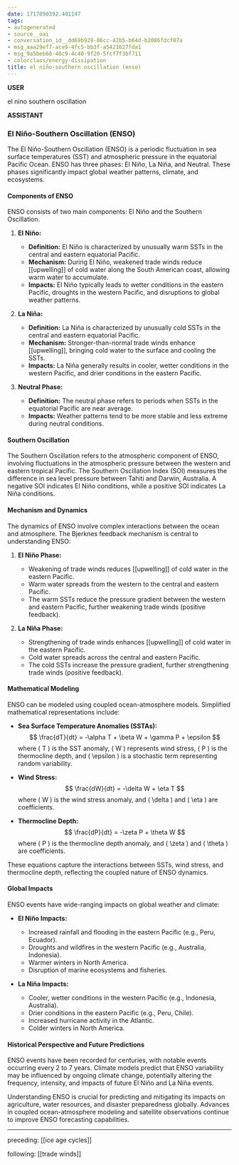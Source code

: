 ```yaml
---
date: 1717090392.401147
tags:
- autogenerated
- source__oai
- conversation_id__dd69b929-86cc-42b5-b64d-b2086fdcf07a
- msg_aaa29ef7-ace9-4fc5-bb3f-a5421627fda1
- msg_9a5beb68-40c9-4c40-9f20-5fcf7f3bf711
- colorclass/energy-dissipation
title: el niño-southern oscillation (enso)
---
```


**USER**

el nino southern oscillation


**ASSISTANT**

### El Niño-Southern Oscillation (ENSO)

The El Niño-Southern Oscillation (ENSO) is a periodic fluctuation in sea surface temperatures (SST) and atmospheric pressure in the equatorial Pacific Ocean. ENSO has three phases: El Niño, La Niña, and Neutral. These phases significantly impact global weather patterns, climate, and ecosystems.

#### Components of ENSO
ENSO consists of two main components: El Niño and the Southern Oscillation.

1. **El Niño:**
   - **Definition:** El Niño is characterized by unusually warm SSTs in the central and eastern equatorial Pacific.
   - **Mechanism:** During El Niño, weakened trade winds reduce [[upwelling]] of cold water along the South American coast, allowing warm water to accumulate.
   - **Impacts:** El Niño typically leads to wetter conditions in the eastern Pacific, droughts in the western Pacific, and disruptions to global weather patterns.

2. **La Niña:**
   - **Definition:** La Niña is characterized by unusually cold SSTs in the central and eastern equatorial Pacific.
   - **Mechanism:** Stronger-than-normal trade winds enhance [[upwelling]], bringing cold water to the surface and cooling the SSTs.
   - **Impacts:** La Niña generally results in cooler, wetter conditions in the western Pacific, and drier conditions in the eastern Pacific.

3. **Neutral Phase:**
   - **Definition:** The neutral phase refers to periods when SSTs in the equatorial Pacific are near average.
   - **Impacts:** Weather patterns tend to be more stable and less extreme during neutral conditions.

#### Southern Oscillation
The Southern Oscillation refers to the atmospheric component of ENSO, involving fluctuations in the atmospheric pressure between the western and eastern tropical Pacific. The Southern Oscillation Index (SOI) measures the difference in sea level pressure between Tahiti and Darwin, Australia. A negative SOI indicates El Niño conditions, while a positive SOI indicates La Niña conditions.

#### Mechanism and Dynamics
The dynamics of ENSO involve complex interactions between the ocean and atmosphere. The Bjerknes feedback mechanism is central to understanding ENSO:

1. **El Niño Phase:**
   - Weakening of trade winds reduces [[upwelling]] of cold water in the eastern Pacific.
   - Warm water spreads from the western to the central and eastern Pacific.
   - The warm SSTs reduce the pressure gradient between the western and eastern Pacific, further weakening trade winds (positive feedback).

2. **La Niña Phase:**
   - Strengthening of trade winds enhances [[upwelling]] of cold water in the eastern Pacific.
   - Cold water spreads across the central and eastern Pacific.
   - The cold SSTs increase the pressure gradient, further strengthening trade winds (positive feedback).

#### Mathematical Modeling
ENSO can be modeled using coupled ocean-atmosphere models. Simplified mathematical representations include:

- **Sea Surface Temperature Anomalies (SSTAs):**
  $$ \frac{dT}{dt} = -\alpha T + \beta W + \gamma P + \epsilon $$
  where \( T \) is the SST anomaly, \( W \) represents wind stress, \( P \) is the thermocline depth, and \( \epsilon \) is a stochastic term representing random variability.

- **Wind Stress:**
  $$ \frac{dW}{dt} = -\delta W + \eta T $$
  where \( W \) is the wind stress anomaly, and \( \delta \) and \( \eta \) are coefficients.

- **Thermocline Depth:**
  $$ \frac{dP}{dt} = -\zeta P + \theta W $$
  where \( P \) is the thermocline depth anomaly, and \( \zeta \) and \( \theta \) are coefficients.

These equations capture the interactions between SSTs, wind stress, and thermocline depth, reflecting the coupled nature of ENSO dynamics.

#### Global Impacts
ENSO events have wide-ranging impacts on global weather and climate:

- **El Niño Impacts:**
  - Increased rainfall and flooding in the eastern Pacific (e.g., Peru, Ecuador).
  - Droughts and wildfires in the western Pacific (e.g., Australia, Indonesia).
  - Warmer winters in North America.
  - Disruption of marine ecosystems and fisheries.

- **La Niña Impacts:**
  - Cooler, wetter conditions in the western Pacific (e.g., Indonesia, Australia).
  - Drier conditions in the eastern Pacific (e.g., Peru, Chile).
  - Increased hurricane activity in the Atlantic.
  - Colder winters in North America.

#### Historical Perspective and Future Predictions
ENSO events have been recorded for centuries, with notable events occurring every 2 to 7 years. Climate models predict that ENSO variability may be influenced by ongoing climate change, potentially altering the frequency, intensity, and impacts of future El Niño and La Niña events.

Understanding ENSO is crucial for predicting and mitigating its impacts on agriculture, water resources, and disaster preparedness globally. Advances in coupled ocean-atmosphere modeling and satellite observations continue to improve ENSO forecasting capabilities.


---

preceding: [[ice age cycles]]  


following: [[trade winds]]